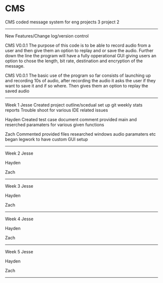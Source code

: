 ﻿# CMS
CMS coded message system for eng projects 3 project 2



________________________________________________________________________________________________________________
New Features/Change log/version control


CMS V0.0.1
The purpose of this code is to be able to record audio from a user 
and then give them an option to replay and or save the audio.
Further down the line the program will have a fully opperational
GUI giving users an option to chose the length, bit rate, destination
and encryption of the message. 

CMS V0.0.1
The basic use of the program so far consists of launching up and
recording 10s of audio, after recording the audio it asks the user if
they want to save it and if so where. Then gives them an option to replay
the saved audio


________________________________________________________________________________________________________________

Week 1
Jesse
Created project outline/scedual 
set up git
weekly stats reports
Trouble shoot for various IDE related issues

Hayden
Created test case document
comment provided main and reserched paramaters for various given functions

Zach
Commented provided files
researched windows audio paramaters etc
began legwork to have custom GUI setup

________________________________________________________________________________________________________________

Week 2
Jesse

Hayden

Zach
________________________________________________________________________________________________________________
Week 3
Jesse

Hayden

Zach
________________________________________________________________________________________________________________
Week 4
Jesse

Hayden

Zach
________________________________________________________________________________________________________________
Week 5
Jesse

Hayden

Zach
________________________________________________________________________________________________________________